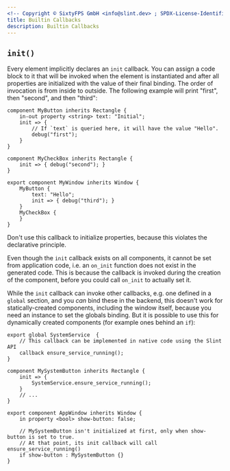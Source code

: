 ```yaml
---
<!-- Copyright © SixtyFPS GmbH <info@slint.dev> ; SPDX-License-Identifier: MIT -->
title: Builtin Callbacks
description: Builtin Callbacks
---
```


## `init()`

Every element implicitly declares an `init` callback. You can assign a code block to it that will be invoked when the
element is instantiated and after all properties are initialized with the value of their final binding. The order of
invocation is from inside to outside. The following example will print "first", then "second", and then "third":

```slint
component MyButton inherits Rectangle {
    in-out property <string> text: "Initial";
    init => {
        // If `text` is queried here, it will have the value "Hello".
        debug("first");
    }
}

component MyCheckBox inherits Rectangle {
    init => { debug("second"); }
}

export component MyWindow inherits Window {
    MyButton {
        text: "Hello";
        init => { debug("third"); }
    }
    MyCheckBox {
    }
}
```

Don't use this callback to initialize properties, because this violates the declarative principle.

Even though the `init` callback exists on all components, it cannot be set from application code,
i.e. an `on_init` function does not exist in the generated code. This is because the callback is invoked during the creation of the component, before you could call `on_init` to actually set it.

While the `init` callback can invoke other callbacks, e.g. one defined in a `global` section, and
you _can_ bind these in the backend, this doesn't work for statically-created components, including
the window itself, because you need an instance to set the globals binding. But it is possible
to use this for dynamically created components (for example ones behind an `if`):

```slint
export global SystemService  {
    // This callback can be implemented in native code using the Slint API
    callback ensure_service_running();
}

component MySystemButton inherits Rectangle {
    init => {
        SystemService.ensure_service_running();
    }
    // ...
}

export component AppWindow inherits Window {
    in property <bool> show-button: false;

    // MySystemButton isn't initialized at first, only when show-button is set to true.
    // At that point, its init callback will call ensure_service_running()
    if show-button : MySystemButton {}
}
```
